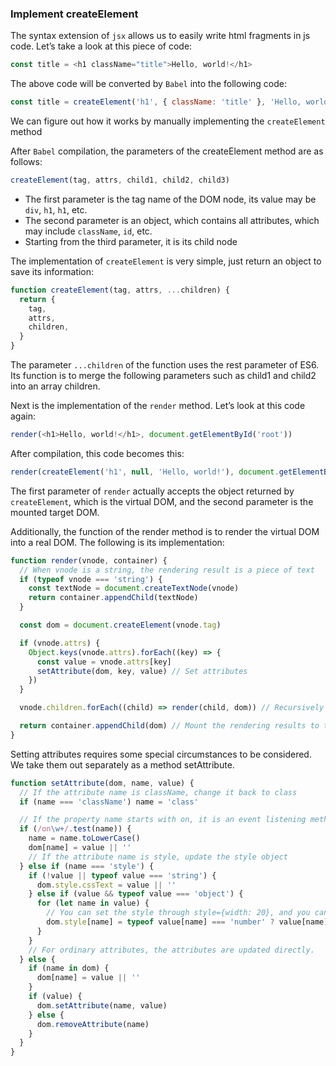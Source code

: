 ### Implement createElement

The syntax extension of `jsx` allows us to easily write html fragments in js code. Let’s take a look at this piece of code:

```js
const title = <h1 className="title">Hello, world!</h1>
```

The above code will be converted by `Babel` into the following code:

```js
const title = createElement('h1', { className: 'title' }, 'Hello, world!')
```

We can figure out how it works by manually implementing the `createElement` method

After `Babel` compilation, the parameters of the createElement method are as follows:

```js
createElement(tag, attrs, child1, child2, child3)
```

- The first parameter is the tag name of the DOM node, its value may be `div`, `h1`, `h1`, etc.
- The second parameter is an object, which contains all attributes, which may include `className`, `id`, etc.
- Starting from the third parameter, it is its child node

The implementation of `createElement` is very simple, just return an object to save its information:

```js
function createElement(tag, attrs, ...children) {
  return {
    tag,
    attrs,
    children,
  }
}
```


The parameter `...children` of the function uses the rest parameter of ES6. Its function is to merge the following parameters such as child1 and child2 into an array children.

Next is the implementation of the `render` method. Let’s look at this code again:

```js
render(<h1>Hello, world!</h1>, document.getElementById('root'))
```

After compilation, this code becomes this:

```js
render(createElement('h1', null, 'Hello, world!'), document.getElementById('root'))
```

The first parameter of `render` actually accepts the object returned by `createElement`, which is the virtual DOM, and the second parameter is the mounted target DOM.

Additionally, the function of the render method is to render the virtual DOM into a real DOM. The following is its implementation:

```js
function render(vnode, container) {
  // When vnode is a string, the rendering result is a piece of text
  if (typeof vnode === 'string') {
    const textNode = document.createTextNode(vnode)
    return container.appendChild(textNode)
  }

  const dom = document.createElement(vnode.tag)

  if (vnode.attrs) {
    Object.keys(vnode.attrs).forEach((key) => {
      const value = vnode.attrs[key]
      setAttribute(dom, key, value) // Set attributes
    })
  }

  vnode.children.forEach((child) => render(child, dom)) // Recursively render child nodes

  return container.appendChild(dom) // Mount the rendering results to the real DOM
}
```

Setting attributes requires some special circumstances to be considered. We take them out separately as a method setAttribute.

```js
function setAttribute(dom, name, value) {
  // If the attribute name is className, change it back to class
  if (name === 'className') name = 'class'

  // If the property name starts with on, it is an event listening method.
  if (/on\w+/.test(name)) {
    name = name.toLowerCase()
    dom[name] = value || ''
    // If the attribute name is style, update the style object
  } else if (name === 'style') {
    if (!value || typeof value === 'string') {
      dom.style.cssText = value || ''
    } else if (value && typeof value === 'object') {
      for (let name in value) {
        // You can set the style through style={width: 20}, and you can omit the unit px
        dom.style[name] = typeof value[name] === 'number' ? value[name] + 'px' : value[name]
      }
    }
    // For ordinary attributes, the attributes are updated directly.
  } else {
    if (name in dom) {
      dom[name] = value || ''
    }
    if (value) {
      dom.setAttribute(name, value)
    } else {
      dom.removeAttribute(name)
    }
  }
}
```
